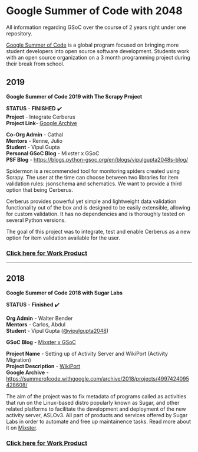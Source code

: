 # Google Summer of Code with 2048
All information regarding GSoC over the course of 2 years right under one repository.

[Google Summer of Code](https://summerofcode.withgoogle.com) is a global program focused on bringing more student developers into open source software development. Students work with an open source organization on a 3 month programming project during their break from school.

## 2019
**Google Summer of Code 2019 with The Scrapy Project**

**STATUS** - **FINISHED**  :heavy_check_mark:  
**Project** - Integrate Cerberus  
**Project Link**- [Google Archive](https://summerofcode.withgoogle.com/projects/?sp-search=vipulgupta2048#6742209389395968)

**Co-Org Admin** - Cathal  
**Mentors** - Renne, Julio   
**Student** - Vipul Gupta   
**Personal GSoC Blog** - Mixster x GSoC  
**PSF Blog** - https://blogs.python-gsoc.org/en/blogs/vipulgupta2048s-blog/  

Spidermon is a recommended tool for monitoring spiders created using Scrapy. The user at the time can choose between two libraries for item validation rules: jsonschema and schematics. We want to provide a third option that being Cerberus.

Cerberus provides powerful yet simple and lightweight data validation functionality out of the box and is designed to be easily extensible, allowing for custom validation. It has no dependencies and is thoroughly tested on several Python versions.

The goal of this project was to integrate, test and enable Cerberus as a new option for item validation available for the user. 

### [**Click here for Work Product**](https://github.com/scrapinghub/spidermon/pull/201)

***

## 2018
**Google Summer of Code 2018 with Sugar Labs** 

**STATUS** - **Finished** :heavy_check_mark:   

**Org Admin** - Walter Bender  
**Mentors** - Carlos, Abdul  
**Student** - Vipul Gupta ([@vipulgupta2048](https://twitter.com/vipulgupta2048))  

**GSoC Blog** - [Mixster x GSoC](https://mixstersite.wordpress.com/gsoc/)  

**Project Name** - Setting up of Activity Server and WikiPort (Activity Migration)  
**Project Description** - [WikiPort](https://wiki.sugarlabs.org/go/WikiPort)  
**Google Archive** - https://summerofcode.withgoogle.com/archive/2018/projects/4997424095428608/  

The aim of the project was to fix metadata of programs called as activities that run on the Linux-based distro popularly known as Sugar, and other related platforms to facilitate the development and deployment of the new activity server, ASLOv3. All part of products and services offered by Sugar Labs in order to automate and free up maintainence tasks. Read more about it on [Mixster](https://mixstersite.wordpress.com/gsoc/ ).

### [**Click here for Work Product**](https://github.com/vipulgupta2048/sugarport)
